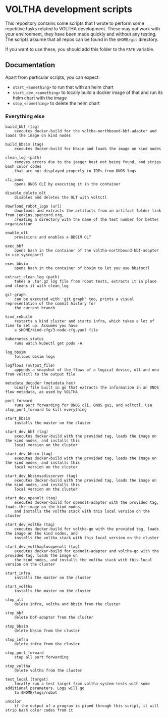 # VOLTHA development scripts

This repository contains some scripts that I wrote to perform some repetitive tasks related to VOLTHA development. These may not work with your environment, they have been made quickly and without any testing.
The scripts assume that all repos can be found in the `$HOME/git` directory.

If you want to use these, you should add this folder to the `PATH` variable.

## Documentation
Apart from particular scripts, you can expect:
* `start_<something>` to run that with an helm chart
* `start_dev_<something>` to locally build a docker image of that and run its helm chart with the image
* `stop_<something>` to delete the helm chart

### Everything else

```
build_bbf (tag)
    executes docker-build for the voltha-northbound-bbf-adapter and loads the image on kind nodes

build_bbsim (tag)
    executes docker-build for bbsim and loads the image on kind nodes

clean_log (path)
    removes errors due to the jaeger host not being found, and strips bash color codes
    that are not displayed properly in IDEs from ONOS logs

cli_onos
    opens ONOS CLI by executing it in the container

disable_delete_olt
    disables and deletes the OLT with voltctl

download_robot_logs (url)
    downloads and extracts the artifacts from an artifact folder link from jenkins.opencord.org,
    creating a directory with the name of the test number for better organization

enable_olt
    provisions and enables a BBSIM OLT

exec_bbf
    opens bash in the container of the voltha-northbound-bbf-adapter to use sysrepoctl

exec_bbsim
    opens bash in the container of bbsim to let you use bbsimctl

extract_clean_log (path)
    takes a .tar.gz log file from robot tests, extracts it in place and cleans it with clean_log 

git-graph
    can be executed with 'git graph' too, prints a visual representation of the commit history for
    the current branch

kind_rebuild
    restarts a kind cluster and starts infra, which takes a lot of time to set up. Assumes you have
    a $HOME/kind-cfg/3-node-cfg.yaml file

kubernetes_status
    runs watch kubectl get pods -A

log_bbsim
    follows bbsim logs

logflows (output_file)
    appends a snapshot of the flows of a logical device, olt and onu from voltctl to the output file

metadata_decoder (metadata_hex)
    binary file built in go that extracts the information in an ONOS flow metadata, as used by VOLTHA

port_forward
    runs port forwarding for ONOS cli, ONOS gui, and voltctl. Use stop_port_forward to kill everything

start_bbsim
    installs the master on the cluster

start_dev_bbf (tag)
    executes docker-build with the provided tag, loads the image on the kind nodes, and installs this
    local version on the cluster

start_dev_bbsim (tag)
    executes docker-build with the provided tag, loads the image on the kind nodes, and installs this
    local version on the cluster

start_dev_bbsimsadisserver (tag)
    executes docker-build with the provided tag, loads the image on the kind nodes, and installs this
    local version on the cluster

start_dev_openolt (tag)
    executes docker-build for openolt-adapter with the provided tag, loads the image on the kind nodes,
    and installs the voltha stack with this local version on the cluster

start_dev_voltha (tag)
    executes docker-build for voltha-go with the provided tag, loads the image on the kind nodes, and
    installs the voltha stack with this local version on the cluster

start_dev_volthaplusopenolt (tag)
    executes docker-build for openolt-adapter and voltha-go with the provided tag, loads the image on
    the kind nodes, and installs the voltha stack with this local version on the cluster

start_infra
    installs the master on the cluster

start_voltha
    installs the master on the cluster

stop_all
    delete infra, voltha and bbsim from the cluster

stop_bbf
    delete bbf-adapter from the cluster

stop_bbsim
    delete bbsim from the cluster

stop_infra
    delete infra from the cluster

stop_port_forward
    stop all port forwarding

stop_voltha
    delete voltha from the cluster

test_local (target)
    locally run a test target from voltha-system-tests with some additional parameters. Logs will go
    to $HOME/logs/robot

uncolor
    if the output of a program is piped through this script, it will strip bash color codes from it
```
